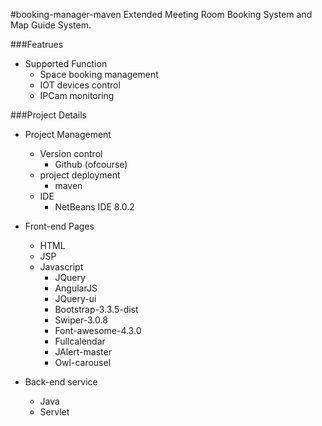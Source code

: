 #booking-manager-maven
Extended Meeting Room Booking System and Map Guide System.

###Featrues
* Supported Function
  - Space booking management
  - IOT devices control
  - IPCam monitoring

###Project Details
* Project Management
  - Version control
    - Github (ofcourse)
  - project deployment
    - maven
  - IDE
    - NetBeans IDE 8.0.2

* Front-end Pages
  - HTML
  - JSP
  - Javascript
    - JQuery
    - AngularJS
    - JQuery-ui
    - Bootstrap-3.3.5-dist
    - Swiper-3.0.8
    - Font-awesome-4.3.0
    - Fullcalendar
    - JAlert-master
    - Owl-carousel
  
* Back-end service
  - Java
  - Servlet

